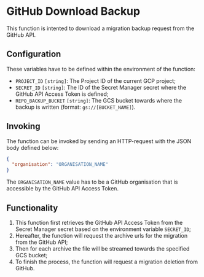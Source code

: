 # GitHub Download Backup

This function is intented to download a migration backup request from the GitHub API.

## Configuration
These variables have to be defined within the environment of the function:
- `PROJECT_ID` `[string]`: The Project ID of the current GCP project;
- `SECRET_ID` `[string]`: The ID of the Secret Manager secret where the GitHub API Access Token is defined;
- `REPO_BACKUP_BUCKET` `[string]`: The GCS bucket towards where the backup is written (format: `gs://[BUCKET_NAME]`).

## Invoking
The function can be invoked by sending an HTTP-request with the JSON body defined below:
~~~json
{
  "organisation": "ORGANISATION_NAME"
}
~~~
The `ORGANISATION_NAME` value has to be a GitHub organisation that is accessible by the GitHub API Access Token.

## Functionality
1. This function first retrieves the GitHub API Access Token from the Secret Manager secret based on the environment 
   variable `SECRET_ID`;
2. Hereafter, the function will request the archive urls for the migration from the GitHub API;
3. Then for each archive the file will be streamed towards the specified GCS bucket;
4. To finish the process, the function will request a migration deletion from GitHub.
